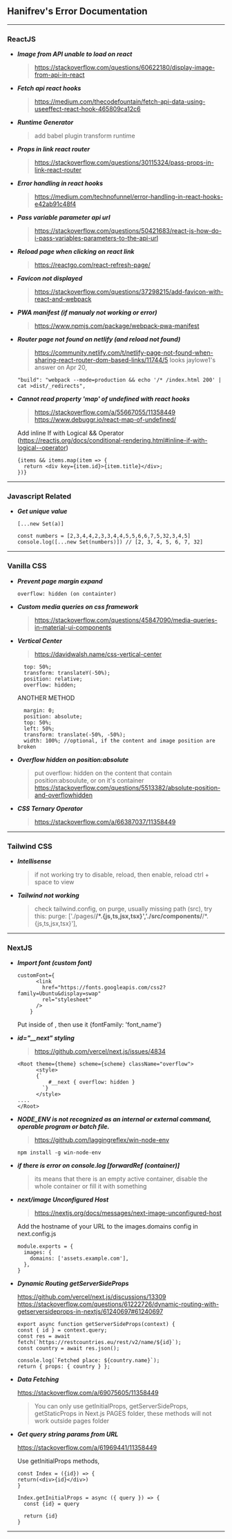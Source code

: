 ## Hanifrev's Error Documentation

---

### ReactJS

- **_Image from API unable to load on react_**
  > https://stackoverflow.com/questions/60622180/display-image-from-api-in-react
- **_Fetch api react hooks_**
  > https://medium.com/thecodefountain/fetch-api-data-using-useeffect-react-hook-465809ca12c6
- **_Runtime Generator_**
  > add babel plugin transform runtime
- **_Props in link react router_**
  > https://stackoverflow.com/questions/30115324/pass-props-in-link-react-router
- **_Error handling in react hooks_**
  > https://medium.com/technofunnel/error-handling-in-react-hooks-e42ab91c48f4
- **_Pass variable parameter api url_**
  > https://stackoverflow.com/questions/50421683/react-js-how-do-i-pass-variables-parameters-to-the-api-url
- **_Reload page when clicking on react link_**
  > https://reactgo.com/react-refresh-page/
- **_Favicon not displayed_**
  > https://stackoverflow.com/questions/37298215/add-favicon-with-react-and-webpack
- **_PWA manifest (if manualy not working or error)_**
  > https://www.npmjs.com/package/webpack-pwa-manifest
- **_Router page not found on netlify (and reload not found)_**

  > https://community.netlify.com/t/netlify-page-not-found-when-sharing-react-router-dom-based-links/11744/5 looks jaylowe1's answer on Apr 20,

  ```
  "build": "webpack --mode=production && echo '/* /index.html 200' | cat >dist/_redirects",
  ```
- **_Cannot read property 'map' of undefined with react hooks_**
  > https://stackoverflow.com/a/55667055/11358449
  > https://www.debuggr.io/react-map-of-undefined/

  Add inline If with Logical && Operator (https://reactjs.org/docs/conditional-rendering.html#inline-if-with-logical--operator)
  ```
  {items && items.map(item => {
    return <div key={item.id}>{item.title}</div>;
  })}
  ```

---
### Javascript Related

- **_Get unique value_**
  ```
  [...new Set(a)]
  ```
  ```
  const numbers = [2,3,4,4,2,3,3,4,4,5,5,6,6,7,5,32,3,4,5]
  console.log([...new Set(numbers)]) // [2, 3, 4, 5, 6, 7, 32]
  ```
---

### Vanilla CSS

- **_Prevent page margin expand_**
  ```
  overflow: hidden (on containter)
  ```
- **_Custom media queries on css framework_**

  > https://stackoverflow.com/questions/45847090/media-queries-in-material-ui-components

- **_Vertical Center_**

  > https://davidwalsh.name/css-vertical-center

  ```
    top: 50%;
    transform: translateY(-50%);
    position: relative;
    overflow: hidden;
  ```

  ANOTHER METHOD

  ```
    margin: 0;
    position: absolute;
    top: 50%;
    left: 50%;
    transform: translate(-50%, -50%);
    width: 100%; //optional, if the content and image position are broken
  ```

- **_Overflow hidden on position:absolute_**

  > put overflow: hidden on the content that contain position:absoulute, or on it's container
  > https://stackoverflow.com/questions/5513382/absolute-position-and-overflowhidden

- **_CSS Ternary Operator_**
  > https://stackoverflow.com/a/66387037/11358449
---

### Tailwind CSS

- **_Intellisense_**
  > if not working try to disable, reload, then enable, reload ctrl + space to view

- **_Tailwind not working_**
  > check tailwind.config, on purge, usually missing  path (src), try this:
  purge: ['./pages/**/*.{js,ts,jsx,tsx}','./src/components/**/*.{js,ts,jsx,tsx}'],
---

### NextJS

- **_Import font (custom font)_**

  >

  ```
  customFont={
        <link
          href="https://fonts.googleapis.com/css2?family=Ubuntu&display=swap"
          rel="stylesheet"
        />
      }
  ```

  Put inside of <head />, then use it {fontFamily: 'font_name'}

- **_id="\_\_next" styling_**
  > https://github.com/vercel/next.js/issues/4834
  ```
  <Root theme={theme} scheme={scheme} className="overflow">
    	<style>
        {`
      	    #__next { overflow: hidden }
          `}
    	</style>
  ....
  </Root>
  ```
- **_NODE_ENV is not recognized as an internal or external command, operable program or batch file._**

  > https://github.com/laggingreflex/win-node-env

  ```
  npm install -g win-node-env
  ```

- **_if there is error on console.log [forwardRef (container)]_**
  > its means that there is an empty active container,
  > disable the whole container or fill it with something

- **_next/image Unconfigured Host_**
  > https://nextjs.org/docs/messages/next-image-unconfigured-host

  Add the hostname of your URL to the images.domains config in next.config.js

  ```
  module.exports = {
    images: {
      domains: ['assets.example.com'],
    },
  }
  ```

- **_Dynamic Routing getServerSideProps_**

  >
  https://github.com/vercel/next.js/discussions/13309
  https://stackoverflow.com/questions/61222726/dynamic-routing-with-getserversideprops-in-nextjs/61240697#61240697
  ```
  export async function getServerSideProps(context) {
  const { id } = context.query;
  const res = await fetch(`https://restcountries.eu/rest/v2/name/${id}`);
  const country = await res.json();

  console.log(`Fetched place: ${country.name}`);
  return { props: { country } };

  ```
- **_Data Fetching_**
  >
  https://stackoverflow.com/a/69075605/11358449
  >
  
  > You can only use getInitialProps, getServerSideProps, getStaticProps in Next.js PAGES folder, these methods will not work outside pages folder

- **_Get query string params from URL_**
  >
  https://stackoverflow.com/a/61969441/11358449
  >
  Use getInitialProps methods, 
  ```
  const Index = ({id}) => {
  return(<div>{id}</div>)
  }

  Index.getInitialProps = async ({ query }) => {
    const {id} = query

    return {id}
  }
  ```
---
